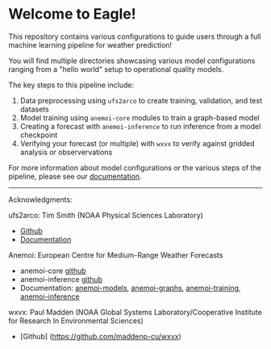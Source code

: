 # Welcome to Eagle!

This repository contains various configurations to guide users through a full machine learning pipeline for weather prediction!

You will find multiple directories showcasing various model configurations ranging from a "hello world" setup to operational quality models.

The key steps to this pipeline include:
1) Data preprocessing using `ufs2arco` to create training, validation, and test datasets
2) Model training using `anemoi-core` modules to train a graph-based model
3) Creating a forecast with `anemoi-inference` to run inference from a model checkpoint
4) Verifying your forecast (or multiple) with `wxvx` to verify against gridded analysis or observervations

For more information about model configurations or the various steps of the pipeline, please see our [documentation](https://global-eagle.readthedocs.io/en/latest/).

---------------------

Acknowledgments:

ufs2arco: Tim Smith (NOAA Physical Sciences Laboratory)
- [Github](https://github.com/NOAA-PSL/ufs2arco)
- [Documentation](https://ufs2arco.readthedocs.io/en/latest/)

Anemoi: European Centre for Medium-Range Weather Forecasts
- anemoi-core [github](https://github.com/ecmwf/anemoi-core)
- anemoi-inference [github](https://github.com/ecmwf/anemoi-inference)
- Documentation: [anemoi-models](https://anemoi.readthedocs.io/projects/models/en/latest/index.html), [anemoi-graphs](https://anemoi.readthedocs.io/projects/graphs/en/latest/), [anemoi-training](https://anemoi.readthedocs.io/projects/training/en/latest/), [anemoi-inference](https://anemoi.readthedocs.io/projects/inference/en/latest/)

wxvx: Paul Madden (NOAA Global Systems Laboratory/Cooperative Institute for Research In Environmental Sciences)
- [Github] (https://github.com/maddenp-cu/wxvx)
